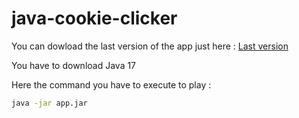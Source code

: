 # java-cookie-clicker

You can dowload the last version of the app just here : [Last version](https://github.com/votre-utilisateur/votre-repo/releases/latest)

You have to download Java 17

Here the command you have to execute to play : 
```sh
java -jar app.jar
